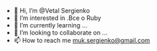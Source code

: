 - 👋 Hi, I’m @Vetal Sergienko
- 👀 I’m interested in .Все  о Ruby 
- 🌱 I’m currently learning ...
- 💞️ I’m looking to collaborate on ...
- 📫 How to reach me  muk.sergienko@gmail.com

<!---
VetalBNR/VetalBNR is a ✨ special ✨ repository because its `README.md` (this file) appears on your GitHub profile.
You can click the Preview link to take a look at your changes.
--->
